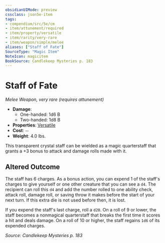 ```yaml
---
obsidianUIMode: preview
cssclass: json5e-item
tags:
- compendium/src/5e/cm
- item/attunement/required
- item/property/versatile
- item/rarity/very-rare
- item/weapon/simple/melee
aliases: ["Staff of Fate"]
SourceType: "Magic Item"
NoteIcon: magicitem
BookSource: Candlekeep Mysteries p. 183
---
```

# Staff of Fate
*Melee Weapon, very rare (requires attunement)*  

- **Damage**:
  - One-handed: 1d6 B
  - Two-handed: 1d8 B
- **Properties**: [Versatile](/2-Mechanics/CLI/rules/item-properties.md#Versatile)
- **Cost**: ⏤
- **Weight**: 4.0 lbs.

This transparent crystal staff can be wielded as a magic quarterstaff that grants a +3 bonus to attack and damage rolls made with it.

## Altered Outcome

The staff has 6 charges. As a bonus action, you can expend 1 of the staff's charges to give yourself or one other creature that you can see a `d4`. The recipient can roll this `d4` and add the number rolled to one ability check, attack roll, damage roll, or saving throw it makes before the start of your next turn. If this extra die is not used before then, it is lost.

If you expend the staff's last charge, roll a `d20`. On a roll of 9 or lower, the staff becomes a nonmagical quarterstaff that breaks the first time it scores a hit and deals damage. On a roll of 10 or higher, the staff regains `1d6` of its expended charges.

*Source: Candlekeep Mysteries p. 183*